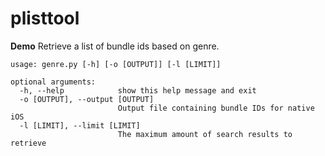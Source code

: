 # plisttool

**Demo**
Retrieve a list of bundle ids based on genre.
```
usage: genre.py [-h] [-o [OUTPUT]] [-l [LIMIT]]

optional arguments:
  -h, --help            show this help message and exit
  -o [OUTPUT], --output [OUTPUT]
                        Output file containing bundle IDs for native iOS
  -l [LIMIT], --limit [LIMIT]
                        The maximum amount of search results to retrieve
```
